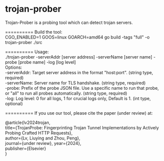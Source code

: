 # trojan-prober
Trojan-Prober is a probing tool which can detect trojan servers.  

========== Build the tool:    
CGO_ENABLED=1 GOOS=linux GOARCH=amd64 go build -tags "full" -o trojan-prober ./src  

========== Usage:    
./trojan-prober -serverAddr [server address] -serverName [server name] -probe [probe name] -log [log level]  
Options:    
    -serverAddr:  Target server address in the format "host:port". (string type, required)  
    -serverName:  Server name for TLS handshake. (string type, required)  
    -probe: Prefix of the probe JSON file. Use a specific name to run that probe, or "all" to run all probes automatically. (string type, required)  
    -log:  Log level: 0 for all logs, 1 for crucial logs only, Default is 1. (int type, optional)  

========== If you use our tool, please cite the paper (under review) at:  

@article{lv2024trojan,  
title={TrojanProbe: Fingerprinting Trojan Tunnel Implementations by Actively Probing Crafted HTTP Requests},  
author={Lv, Liuying and Zhou, Peng},  
journal={under review}, 
year={2024},  
publisher={Elsevier}  
}
